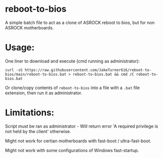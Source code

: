# reboot-to-bios

A simple batch file to act as a clone of ASROCK reboot to bios, but for non ASROCK motherboards. 

# Usage:

One liner to download and execute (cmd running as administrator):

`curl -sS https://raw.githubusercontent.com/JakeTurner616/reboot-to-bios/main/reboot-to-bios.bat > reboot-to-bios.bat && cmd /C reboot-to-bios.bat`

Or clone/copy contents of `reboot-to-bios` into a file with a `.bat` file extension, then run it as administrator.

# Limitations:

Script must be ran as administrator - Will return error 'A required privilege is not held by the client' otherwise.

Might not work for certian motherboards with fast-boot / ultra-fast-boot.

Might not work with some configurations of Windows fast-startup.
